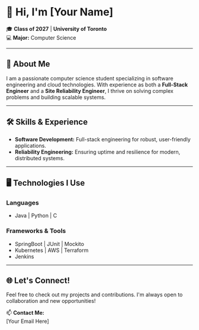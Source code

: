 # 👋 Hi, I'm [Your Name]  

🎓 **Class of 2027** | **University of Toronto**  
💻 **Major:** Computer Science  

---

## 🌟 About Me  
I am a passionate computer science student specializing in software engineering and cloud technologies. With experience as both a **Full-Stack Engineer** and a **Site Reliability Engineer**, I thrive on solving complex problems and building scalable systems.

---

## 🛠️ Skills & Experience  
- **Software Development:** Full-stack engineering for robust, user-friendly applications.  
- **Reliability Engineering:** Ensuring uptime and resilience for modern, distributed systems.  

---

## 🖥️ Technologies I Use  
### **Languages**  
- Java | Python | C  

### **Frameworks & Tools**  
- SpringBoot | JUnit | Mockito  
- Kubernetes | AWS | Terraform  
- Jenkins  

---

## 🌐 Let's Connect!  
Feel free to check out my projects and contributions. I'm always open to collaboration and new opportunities!

📫 **Contact Me:**  
[Your Email Here]

